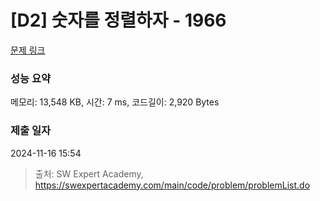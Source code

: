 # [D2] 숫자를 정렬하자 - 1966 

[문제 링크](https://swexpertacademy.com/main/code/problem/problemDetail.do?contestProbId=AV5PrmyKAWEDFAUq) 

### 성능 요약

메모리: 13,548 KB, 시간: 7 ms, 코드길이: 2,920 Bytes

### 제출 일자

2024-11-16 15:54



> 출처: SW Expert Academy, https://swexpertacademy.com/main/code/problem/problemList.do